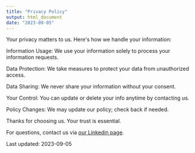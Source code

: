 ```yaml
---
title: "Privacy Policy"
output: html_document
date: "2023-09-05"
---
```




Your privacy matters to us. Here's how we handle your information:

  Information Usage: We use your information solely to process your information requests.
  
  Data Protection: We take measures to protect your data from unauthorized access.
  
  Data Sharing: We never share your information without your consent.
  
  Your Control: You can update or delete your info anytime by contacting us.
  
  Policy Changes: We may update our policy; check back if needed.

Thanks for choosing us. Your trust is essential.

For questions, contact us via [our Linkedin page](https://www.linkedin.com/company/digital-analysis-company/about/).

Last updated: 2023-09-05
